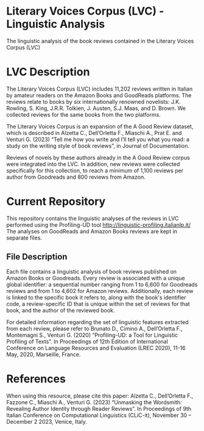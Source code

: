 # Literary Voices Corpus (LVC) - Linguistic Analysis

The linguistic analysis of the book reviews contained in the Literary Voices Corpus (LVC) 

# LVC Description 

The Literary Voices Corpus (LVC) includes 11,202 reviews written in Italian by amateur readers on the Amazon Books and GoodReads platforms. The reviews relate to books by six internationally renowned novelists: J.K. Rowling, S. King, J.R.R. Tolkien, J. Austen, S.J. Maas, and D. Brown. We collected reviews for the same books from the two platforms. 

The Literary Voices Corpus is an expansion of the A Good Review dataset, which is described in Alzetta C., Dell’Orletta F., Miaschi A., Prat E. and Venturi G. (2023) “Tell me how you write and I’ll tell you what you read: a study on the writing style of book reviews”, in Journal of Documentation.

Reviews of novels by these authors already in the A Good Review corpus were integrated into the LVC. In addition, new reviews were collected specifically for this collection, to reach a minimum of 1,100 reviews per author from Goodreads and 800 reviews from Amazon.

# Current Repository

This repository contains the linguistic analyses of the reviews in LVC performed using the Profiling-UD tool http://linguistic-profiling.italianlp.it/
The analyses on GoodReads and Amazon Books reviews are kept in separate files. 

## File Description

Each file contains a linguistic analysis of book reviews published on Amazon Books or Goodreads. Every review is associated with a unique global identifier: a sequential number ranging from 1 to 6,600 for Goodreads reviews and from 1 to 4,602 for Amazon reviews. Additionally, each review is linked to the specific book it refers to, along with the book's identifier code, a review-specific ID that is unique within the set of reviews for that book, and the author of the reviewed book.

For detailed information regarding the set of linguistic features extracted from each review, please refer to  Brunato D., Cimino A., Dell’Orletta F., Montemagni S., Venturi G. (2020) “Profiling-UD: a Tool for Linguistic Profiling of Texts”. In Proceedings of 12th Edition of International Conference on Language Resources and Evaluation (LREC 2020), 11-16 May, 2020, Marseille, France. 

# References

When using this resource, please cite this paper: Alzetta C., Dell’Orletta F., Fazzone C., Miaschi A., Venturi G. (2023) “Unmasking the Wordsmith: Revealing Author Identity through Reader Reviews”. In Proceedings of 9th Italian Conference on Computational Linguistics (CLiC-it), November 30 – December 2 2023, Venice, Italy.
